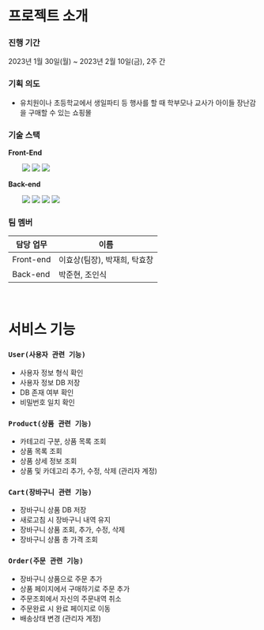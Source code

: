 # 프로젝트 소개

### 진행 기간
2023년 1월 30일(월) ~ 2023년 2월 10일(금), 2주 간


### 기획 의도
- 유치원이나 초등학교에서 생일파티 등 행사를 할 때 학부모나 교사가 아이들 장난감을 구매할 수 있는 쇼핑몰




### 기술 스택
**Front-End**

 &emsp;&emsp;<img src="https://img.shields.io/badge/javascript-F7DF1E?style=for-the-badge&logo=javascript&logoColor=black"> 
 <img src="https://img.shields.io/badge/react-61DAFB?style=for-the-badge&logo=react&logoColor=black"> 
 <img src="https://img.shields.io/badge/styledcomponents-DB7093?style=for-the-badge&logo=styledcomponents&logoColor=white">


**Back-end**
 
&emsp;&emsp;<img src="https://img.shields.io/badge/node.js-339933?style=for-the-badge&logo=Node.js&logoColor=white">
<img src="https://img.shields.io/badge/mongoDB-47A248?style=for-the-badge&logo=MongoDB&logoColor=white">
<img src="https://img.shields.io/badge/Express-000000?style=for-the-badge&logo=Express&logoColor=white">
<img src="https://img.shields.io/badge/Mongoose-880000?style=for-the-badge&logo=Mongoose&logoColor=white">




### 팀 멤버
| 담당 업무 | 이름 |
| ------ | ------ |
| Front-end | 이효상(팀장), 박재희, 탁효창 |
| Back-end | 박준현, 조인식 |

<br/>

# 서비스 기능
### `User(사용자 관련 기능)`
 - 사용자 정보 형식 확인
 - 사용자 정보 DB 저장
 - DB 존재 여부 확인
 - 비밀번호 일치 확인

### `Product(상품 관련 기능)`
 - 카테고리 구분, 상품 목록 조회
 - 상품 목록 조회
 - 상품 상세 정보 조회
 - 상품 및 카데고리 추가, 수정, 삭제 (관리자 계정)

### `Cart(장바구니 관련 기능)`
 - 장바구니 상품 DB 저장
 - 새로고침 시 장바구니 내역 유지
 - 장바구니 상품 조회, 추가, 수정, 삭제
 - 장바구니 상품 총 가격 조회

### `Order(주문 관련 기능)`
 - 장바구니 상품으로 주문 추가
 - 상품 페이지에서 구매하기로 주문 추가
 - 주문조회에서 자신의 주문내역 취소
 - 주문완료 시 완료 페이지로 이동
 - 배송상태 변경 (관리자 계정)

